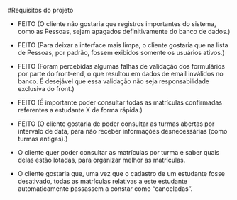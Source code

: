 #Requisitos do projeto

- FEITO (O cliente não gostaria que registros importantes do sistema, como as Pessoas, sejam apagados definitivamente do banco de dados.)

- FEITO (Para deixar a interface mais limpa, o cliente gostaria que na lista de Pessoas, por padrão, fossem exibidos somente os usuários ativos.)

- FEITO (Foram percebidas algumas falhas de validação dos formulários por parte do front-end, o que resultou em dados de email inválidos no banco. É desejável que essa validação não seja responsabilidade exclusiva do front.)

- FEITO (É importante poder consultar todas as matrículas confirmadas referentes a estudante X de forma rápida.)

- FEITO (O cliente gostaria de poder consultar as turmas abertas por intervalo de data, para não receber informações desnecessárias (como turmas antigas).)

- O cliente quer poder consultar as matrículas por turma e saber quais delas estão lotadas, para organizar melhor as matrículas.

- O cliente gostaria que, uma vez que o cadastro de um estudante fosse desativado, todas as matrículas relativas a este estudante automaticamente passassem a constar como “canceladas”.
